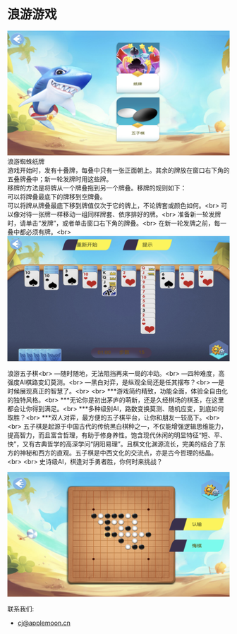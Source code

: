 # 浪游游戏

![](1.PNG)
浪游蜘蛛纸牌  
        游戏开始时，发有十叠牌，每叠中只有一张正面朝上。其余的牌放在窗口右下角的五叠牌叠中；新一轮发牌时用这些牌。  
        移牌的方法是将牌从一个牌叠拖到另一个牌叠。移牌的规则如下：
        <br>
        可以将牌叠最底下的牌移到空牌叠。
        <br>
        可以将牌从牌叠最底下移到牌值仅次于它的牌上，不论牌套或颜色如何。\<br>
        可以像对待一张牌一样移动一组同样牌套、依序排好的牌。\<br>
        准备新一轮发牌时，请单击“发牌”，或者单击窗口右下角的牌叠。\<br>
        在新一轮发牌之前，每一叠中都必须有牌。\<br>
![](3.PNG)

浪游五子棋\<br>
—随时随地，无法阻挡再来一局的冲动。\<br>
—四种难度，高强度AI棋路变幻莫测。\<br>
—黑白对弈，是纵观全局还是任其摆布？\<br>
—是时候展现真正的智慧了。\<br>
\<br>
***游戏简约精致，功能全面，体验全自由化的独特风格。\<br>
***无论你是初出茅庐的萌新，还是久经棋场的棋圣，在这里都会让你得到满足。\<br>
***多种级别AI，路数变换莫测、随机应变，到底如何取胜？\<br>
***双人对弈，最方便的五子棋平台，让你和朋友一较高下。\<br>
\<br>
五子棋是起源于中国古代的传统黑白棋种之一，不仅能增强逻辑思维能力，提高智力，而且富含哲理，有助于修身养性。饱含现代休闲的明显特征“短、平、快”，又有古典哲学的高深学问“阴阳易理”。且棋文化渊源流长，完美的结合了东方的神秘和西方的直观。五子棋是中西文化的交流点，亦是古今哲理的结晶。\<br>
\<br>
史诗级AI，棋逢对手勇者胜，你何时来挑战？


![](2.PNG)



联系我们:
- cj@applemoon.cn
